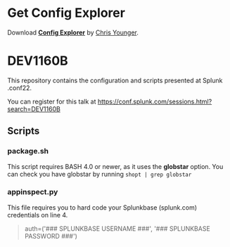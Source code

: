 # Get Config Explorer
Download [**Config Explorer**](https://splunkbase.splunk.com/app/4353/) by [Chris Younger](https://github.com/ChrisYounger).

# DEV1160B
This repository contains the configuration and scripts presented at Splunk .conf22.

You can register for this talk at https://conf.splunk.com/sessions.html?search=DEV1160B

## Scripts

### package.sh
This script requires BASH 4.0 or newer, as it uses the **globstar** option.
You can check you have globstar by running `shopt | grep globstar`
### appinspect.py
This file requires you to hard code your Splunkbase (splunk.com) credentials on line 4.
> auth=('### SPLUNKBASE USERNAME ###', '### SPLUNKBASE PASSWORD ###')